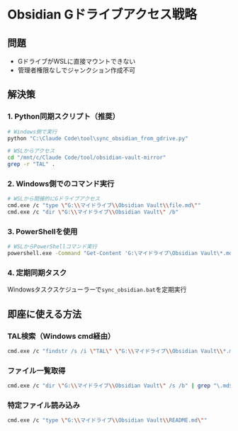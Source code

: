 # Obsidian Gドライブアクセス戦略

## 問題
- GドライブがWSLに直接マウントできない
- 管理者権限なしでジャンクション作成不可

## 解決策

### 1. Python同期スクリプト（推奨）
```bash
# Windows側で実行
python "C:\Claude Code\tool\sync_obsidian_from_gdrive.py"

# WSLからアクセス
cd "/mnt/c/Claude Code/tool/obsidian-vault-mirror"
grep -r "TAL" .
```

### 2. Windows側でのコマンド実行
```bash
# WSLから間接的にGドライブアクセス
cmd.exe /c "type \"G:\\マイドライブ\\Obsidian Vault\\file.md\""
cmd.exe /c "dir \"G:\\マイドライブ\\Obsidian Vault\" /b"
```

### 3. PowerShellを使用
```bash
# WSLからPowerShellコマンド実行
powershell.exe -Command "Get-Content 'G:\マイドライブ\Obsidian Vault\*.md' | Select-String 'TAL'"
```

### 4. 定期同期タスク
Windowsタスクスケジューラーで`sync_obsidian.bat`を定期実行

## 即座に使える方法

### TAL検索（Windows cmd経由）
```bash
cmd.exe /c "findstr /s /i \"TAL\" \"G:\\マイドライブ\\Obsidian Vault\\*.md\""
```

### ファイル一覧取得
```bash
cmd.exe /c "dir \"G:\\マイドライブ\\Obsidian Vault\" /s /b" | grep "\.md$"
```

### 特定ファイル読み込み
```bash
cmd.exe /c "type \"G:\\マイドライブ\\Obsidian Vault\\README.md\""
```